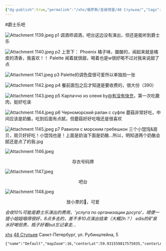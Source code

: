 ```yaml
---
{"dg-publish":true,"permalink":"/xhs/俄罗斯/圣彼得堡/48 Стульев/","tags":["rednote","圣彼得堡"],"updated":"2025-03-30T20:38:38.987+08:00"}
---
```


#爵士乐吧

![Attachment 1139.jpeg](/img/user/xhs/%E4%BF%84%E7%BD%97%E6%96%AF/%E5%9C%A3%E5%BD%BC%E5%BE%97%E5%A0%A1/photo-stp/Attachment%201139.jpeg)
p1 调酒师调酒，吧台这边没有演出，但还是能听到爵士乐

![Attachment 1140.jpeg](/img/user/xhs/%E4%BF%84%E7%BD%97%E6%96%AF/%E5%9C%A3%E5%BD%BC%E5%BE%97%E5%A0%A1/photo-stp/Attachment%201140.jpeg)
p2 上至下：
Phoenix 橘子味，酸酸的，闻起来就是橘皮的清香，我喜欢！！
Palette 闻着就很甜，喝着也是w很好喝不过对我来说甜了点

![Attachment 1141.jpeg](/img/user/xhs/%E4%BF%84%E7%BD%97%E6%96%AF/%E5%9C%A3%E5%BD%BC%E5%BE%97%E5%A0%A1/photo-stp/Attachment%201141.jpeg)
p3 Palette的调色盘很可爱所以单独拍一张

![Attachment 1142.jpeg](/img/user/xhs/%E4%BF%84%E7%BD%97%E6%96%AF/%E5%9C%A3%E5%BD%BC%E5%BE%97%E5%A0%A1/photo-stp/Attachment%201142.jpeg)
p4 餐前面包之后才知道是要收费的，很大份（390）

![Attachment 1143.jpeg](/img/user/xhs/%E4%BF%84%E7%BD%97%E6%96%AF/%E5%9C%A3%E5%BD%BC%E5%BE%97%E5%A0%A1/photo-stp/Attachment%201143.jpeg)
p5 Карпаччо из оленя by[@有没有快充]([xhs](https://www.xiaohongshu.com/user/profile/5b09ff7ee8ac2b57cc9168a6?xsec_token=YBL1djw99qSDL5an5wdbqv9MXvIR2sGpmb-xqlCQgfJQM=&xsec_source=app_share&xhsshare=CopyLink&appuid=5bb07135cd338f00012c0631&apptime=1742309403&share_id=61d1839fc0a743788b1e3c94ccd9bca7))，第一次吃鹿肉，挺好吃诶

![Attachment 1144.jpeg](/img/user/xhs/%E4%BF%84%E7%BD%97%E6%96%AF/%E5%9C%A3%E5%BD%BC%E5%BE%97%E5%A0%A1/photo-stp/Attachment%201144.jpeg)
p6 Черноморский рапан с суфле 蘑菇非常好吃，中间应该是奶酪，吃到后面有点腻，但蘑菇好好吃哦还是很喜欢

![Attachment 1145.jpeg](/img/user/xhs/%E4%BF%84%E7%BD%97%E6%96%AF/%E5%9C%A3%E5%BD%BC%E5%BE%97%E5%A0%A1/photo-stp/Attachment%201145.jpeg)
p7 Равиоли с морским гребешкон 三个小馄饨&扇贝，扇贝好好吃！小馄饨也是！上面是奶油下面是奶酪…所以，明知道两个奶酪会腻还是点了的我.jpg

![Attachment 1146.jpeg](/img/user/xhs/%E4%BF%84%E7%BD%97%E6%96%AF/%E5%9C%A3%E5%BD%BC%E5%BE%97%E5%A0%A1/photo-stp/Attachment%201146.jpeg)
<center>存衣号码牌</center>

![Attachment 1147.jpeg](/img/user/xhs/%E4%BF%84%E7%BD%97%E6%96%AF/%E5%9C%A3%E5%BD%BC%E5%BE%97%E5%A0%A1/photo-stp/Attachment%201147.jpeg)
<center>吧台</center>

![Attachment 1148.jpeg](/img/user/xhs/%E4%BF%84%E7%BD%97%E6%96%AF/%E5%9C%A3%E5%BD%BC%E5%BE%97%E5%A0%A1/photo-stp/Attachment%201148.jpeg)
<center>放小票的🎩，可爱</center>

*会收10%可能是爵士乐演出的费用，‘услуга по организации досуга’，顺便一提小姐姐唱得很好，8点多去的，差不多10点演出结束（大概2h？）*
*edis的矿泉水好喝但贵，瓶子好看but忘记拿走...*

[xhs]([xhs](https://www.xiaohongshu.com/explore/63d6f234000000000802683d?xsec_token=ABFRKUQWScvMSqEpzCFu_c6WAbSWt7qx-e3B437AFaahY=&xsec_source=pc_user))
[48 Стульев](https://yandex.ru/maps/org/48_stulev/1152943257?si=fx1n3zaj5jtpwdfcw6e9uqd62m)
Санкт-Петербург, ул. Рубинштейна, 5
```mapview
{"name":"Default","mapZoom":16,"centerLat":59.931559817575035,"centerLng":30.344967842102054,"query":"","chosenMapSource":0,"autoFit":false,"lock":true,"showLinks":false,"linkColor":"red","markerLabels":"off","embeddedHeight":300}
```
